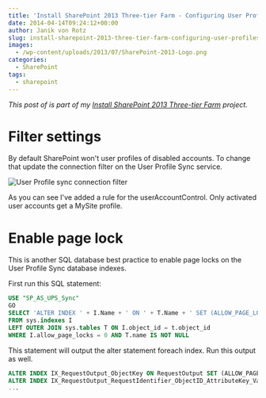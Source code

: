 ```yaml
---
title: 'Install SharePoint 2013 Three-tier Farm - Configuring User Profiles'
date: 2014-04-14T09:24:12+00:00
author: Janik von Rotz
slug: install-sharepoint-2013-three-tier-farm-configuring-user-profiles
images:
  - /wp-content/uploads/2013/07/SharePoint-2013-Logo.png
categories:
  - SharePoint
tags:
  - sharepoint
---
```

*This post of is part of my [Install SharePoint 2013 Three-tier Farm](https://janikvonrotz.ch/projects/install-sharepoint-2013-three-tier-farm/) project.*

# Filter settings

By default SharePoint won't user profiles of disabled accounts. To change that update the connection filter on the User Profile Sync service.
<!--more-->
![User Profile sync connection filter](/wp-content/uploads/2014/04/User-Profile-sync-connection-filter.png)

As you can see I've added a rule for the userAccountControl. Only activated user accounts get a MySite profile.

# Enable page lock

This is another SQL database best practice to enable page locks on the User Profile Sync database indexes.

First run this SQL statement:

```sql
USE "SP_AS_UPS_Sync"
GO
SELECT 'ALTER INDEX ' + I.Name + ' ON ' + T.Name + ' SET (ALLOW_PAGE_LOCKS = ON)' As Command
FROM sys.indexes I
LEFT OUTER JOIN sys.tables T ON I.object_id = t.object_id
WHERE I.allow_page_locks = 0 AND T.name IS NOT NULL
```

This statement will output the alter statement foreach index. Run this output as well.

```sql
ALTER INDEX IX_RequestOutput_ObjectKey ON RequestOutput SET (ALLOW_PAGE_LOCKS = ON)
ALTER INDEX IX_RequestOutput_RequestIdentifier_ObjectID_AttributeKey_ValueReference ON RequestOutput SET (ALLOW_PAGE_LOCKS = ON)
...
```